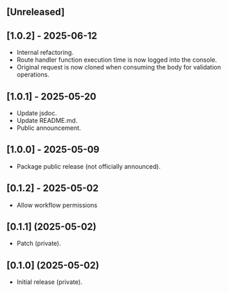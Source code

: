 ## [Unreleased]

## [1.0.2] - 2025-06-12

- Internal refactoring.
- Route handler function execution time is now logged into the console.
- Original request is now cloned when consuming the body for validation operations.

## [1.0.1] - 2025-05-20

- Update jsdoc.
- Update README.md.
- Public announcement.

## [1.0.0] - 2025-05-09

- Package public release (not officially announced).

## [0.1.2] - 2025-05-02

- Allow workflow permissions

## [0.1.1] (2025-05-02)

- Patch (private).

## [0.1.0] (2025-05-02)

- Initial release (private).
